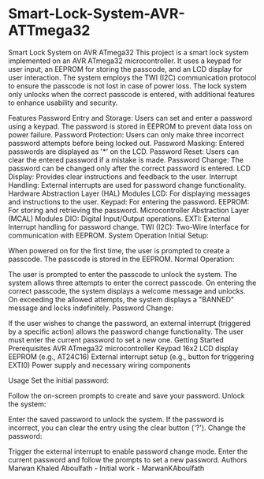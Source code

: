 # Smart-Lock-System-AVR-ATTmega32
Smart Lock System on AVR ATmega32
This project is a smart lock system implemented on an AVR ATmega32 microcontroller. It uses a keypad for user input, an EEPROM for storing the passcode, and an LCD display for user interaction. The system employs the TWI (I2C) communication protocol to ensure the passcode is not lost in case of power loss. The lock system only unlocks when the correct passcode is entered, with additional features to enhance usability and security.

Features
Password Entry and Storage: Users can set and enter a password using a keypad. The password is stored in EEPROM to prevent data loss on power failure.
Password Protection: Users can only make three incorrect password attempts before being locked out.
Password Masking: Entered passwords are displayed as '*' on the LCD.
Password Reset: Users can clear the entered password if a mistake is made.
Password Change: The password can be changed only after the correct password is entered.
LCD Display: Provides clear instructions and feedback to the user.
Interrupt Handling: External interrupts are used for password change functionality.
Hardware Abstraction Layer (HAL) Modules
LCD: For displaying messages and instructions to the user.
Keypad: For entering the password.
EEPROM: For storing and retrieving the password.
Microcontroller Abstraction Layer (MCAL) Modules
DIO: Digital Input/Output operations.
EXTI: External Interrupt handling for password change.
TWI (I2C): Two-Wire Interface for communication with EEPROM.
System Operation
Initial Setup:

When powered on for the first time, the user is prompted to create a passcode.
The passcode is stored in the EEPROM.
Normal Operation:

The user is prompted to enter the passcode to unlock the system.
The system allows three attempts to enter the correct passcode.
On entering the correct passcode, the system displays a welcome message and unlocks.
On exceeding the allowed attempts, the system displays a "BANNED" message and locks indefinitely.
Password Change:

If the user wishes to change the password, an external interrupt (triggered by a specific action) allows the password change functionality.
The user must enter the current password to set a new one.
Getting Started
Prerequisites
AVR ATmega32 microcontroller
Keypad
16x2 LCD display
EEPROM (e.g., AT24C16)
External interrupt setup (e.g., button for triggering EXTI0)
Power supply and necessary wiring components

Usage
Set the initial password:

Follow the on-screen prompts to create and save your password.
Unlock the system:

Enter the saved password to unlock the system.
If the password is incorrect, you can clear the entry using the clear button ('?').
Change the password:

Trigger the external interrupt to enable password change mode.
Enter the current password and follow the prompts to set a new password.
Authors
Marwan Khaled Aboulfath - Initial work - MarwanKAboulfath
